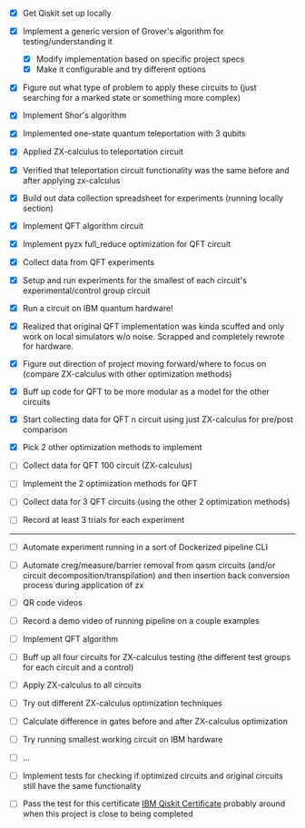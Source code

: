 - [x] Get Qiskit set up locally
- [x] Implement a generic version of Grover's algorithm for testing/understanding it
  - [x] Modify implementation based on specific project specs
  - [x] Make it configurable and try different options
- [x] Figure out what type of problem to apply these circuits to (just searching for a marked state or something more complex)
- [x] Implement Shor's algorithm

- [x] Implemented one-state quantum teleportation with 3 qubits
- [x] Applied ZX-calculus to teleportation circuit
- [x] Verified that teleportation circuit functionality was the same before and after applying zx-calculus

- [x] Build out data collection spreadsheet for experiments (running locally section)
- [x] Implement QFT algorithm circuit 
- [x] Implement pyzx full_reduce optimization for QFT circuit
- [x] Collect data from QFT experiments
- [x] Setup and run experiments for the smallest of each circuit's experimental/control group circuit

- [x] Run a circuit on IBM quantum hardware!
- [x] Realized that original QFT implementation was kinda scuffed and only work on local simulators w/o noise. Scrapped and completely rewrote for hardware. 
- [x] Figure out direction of project moving forward/where to focus on (compare ZX-calculus with other optimization methods)
- [x] Buff up code for QFT to be more modular as a model for the other circuits
- [x] Start collecting data for QFT n circuit using just ZX-calculus for pre/post comparison

- [x] Pick 2 other optimization methods to implement
- [ ] Collect data for QFT 100 circuit (ZX-calculus)
- [ ] Implement the 2 optimization methods for QFT
- [ ] Collect data for 3 QFT circuits (using the other 2 optimization methods)
- [ ] Record at least 3 trials for each experiment

-----------------------------------------------

- [ ] Automate experiment running in a sort of Dockerized pipeline CLI
- [ ] Automate creg/measure/barrier removal from qasm circuits (and/or circuit decomposition/transpilation) and then insertion back conversion process during application of zx
- [ ] QR code videos
- [ ] Record a demo video of running pipeline on a couple examples
- [ ] Implement QFT algorithm
- [ ] Buff up all four circuits for ZX-calculus testing (the different test groups for each circuit and a control)
- [ ] Apply ZX-calculus to all circuits
- [ ] Try out different ZX-calculus optimization techniques
- [ ] Calculate difference in gates before and after ZX-calculus optimization
- [ ] Try running smallest working circuit on IBM hardware
- [ ] ...
- [ ] Implement tests for checking if optimized circuits and original circuits still have the same functionality

- [ ] Pass the test for this certificate [IBM Qiskit Certificate](https://www.ibm.com/training/certification/ibm-certified-associate-developer-quantum-computation-using-qiskit-v02x-C0010300) probably around when this project
is close to being completed

